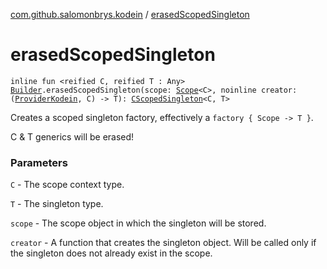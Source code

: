 [com.github.salomonbrys.kodein](index.md) / [erasedScopedSingleton](.)

# erasedScopedSingleton

`inline fun <reified C, reified T : Any> `[`Builder`](-kodein/-builder/index.md)`.erasedScopedSingleton(scope: `[`Scope`](-scope/index.md)`<C>, noinline creator: (`[`ProviderKodein`](-provider-kodein/index.md)`, C) -> T): `[`CScopedSingleton`](-c-scoped-singleton/index.md)`<C, T>`

Creates a scoped singleton factory, effectively a `factory { Scope -> T }`.

C &amp; T generics will be erased!

### Parameters

`C` - The scope context type.

`T` - The singleton type.

`scope` - The scope object in which the singleton will be stored.

`creator` - A function that creates the singleton object. Will be called only if the singleton does not already exist in the scope.